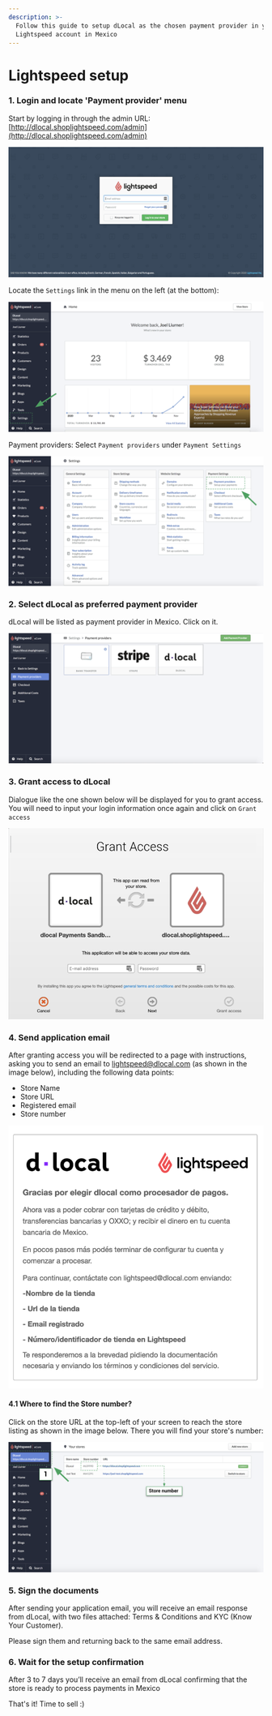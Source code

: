 ```yaml
---
description: >-
  Follow this guide to setup dLocal as the chosen payment provider in your
  Lightspeed account in Mexico
---
```


# Lightspeed setup



### 1. Login and locate 'Payment provider' menu

Start by logging in through the admin URL: [http://dlocal.shoplightspeed.com/admin](http://dlocal.shoplightspeed.com/admin)

![](../.gitbook/assets/screen-shot-2020-12-10-at-2.06.53-pm.png)

Locate the `Settings` link in the menu on the left \(at the bottom\):

![](../.gitbook/assets/screen-shot-2021-01-14-at-5.14.31-pm.png)

Payment providers: Select `Payment providers` under `Payment Settings`

![](../.gitbook/assets/screen-shot-2021-01-14-at-7.04.45-pm.png)

### 2. Select dLocal as preferred payment provider

dLocal will be listed as payment provider in Mexico. Click on it.

![](../.gitbook/assets/screen-shot-2021-01-14-at-4.56.27-pm.png)

### 3. Grant access to dLocal

Dialogue like the one shown below will be displayed for you to grant access. You will need to input your login information once again and click on `Grant access`

![](../.gitbook/assets/screen-shot-2021-01-14-at-5.00.53-pm.png)

### 4. Send application email 

After granting access you will be redirected to a page with instructions, asking you to send an email to lightspeed@dlocal.com \(as shown in the image below\), including the following data points:

* Store Name
* Store URL
* Registered email
* Store number

![](../.gitbook/assets/captura-de-pantalla-2020-12-09-a-la-s-12.21.00.png)

#### 4.1 Where to find the Store number?

Click on the store URL at the top-left of your screen to reach the store listing as shown in the image below. There you will find your store's number:

![](../.gitbook/assets/screen-shot-2021-01-14-at-5.20.10-pm.png)

### 5. Sign the documents

After sending your application email, you will receive an email response from dLocal, with two files attached: Terms & Conditions and KYC \(Know Your Customer\).

Please sign them and returning back to the same email address.

### 6. Wait for the setup confirmation

After 3 to 7 days you’ll receive an email from dLocal confirming that the store is ready to process payments in Mexico

That's it! Time to sell :\)  


